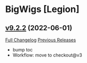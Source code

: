 # BigWigs [Legion]

## [v9.2.2](https://github.com/BigWigsMods/BigWigs_Legion/tree/v9.2.2) (2022-06-01)
[Full Changelog](https://github.com/BigWigsMods/BigWigs_Legion/compare/v9.2.1...v9.2.2) [Previous Releases](https://github.com/BigWigsMods/BigWigs_Legion/releases)

- bump toc  
- Workflow: move to checkout@v3  
